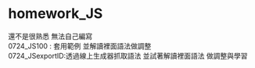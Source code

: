 # homework_JS

還不是很熟悉 無法自己編寫<br>
0724_JS100 : 套用範例 並解讀裡面語法做調整<br>
0724_JSexportID:透過線上生成器抓取語法 並試著解讀裡面語法 做調整與學習
